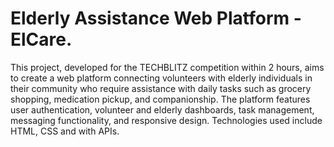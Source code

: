 # Elderly Assistance Web Platform - ElCare.

This project, developed for the TECHBLITZ competition within 2 hours, aims to create a web platform connecting volunteers with elderly individuals in their community who require assistance with daily tasks such as
grocery shopping, medication pickup, and companionship.
The platform features user authentication, volunteer and elderly dashboards, task management, messaging functionality, and responsive design.
Technologies used include HTML, CSS and with APIs.
